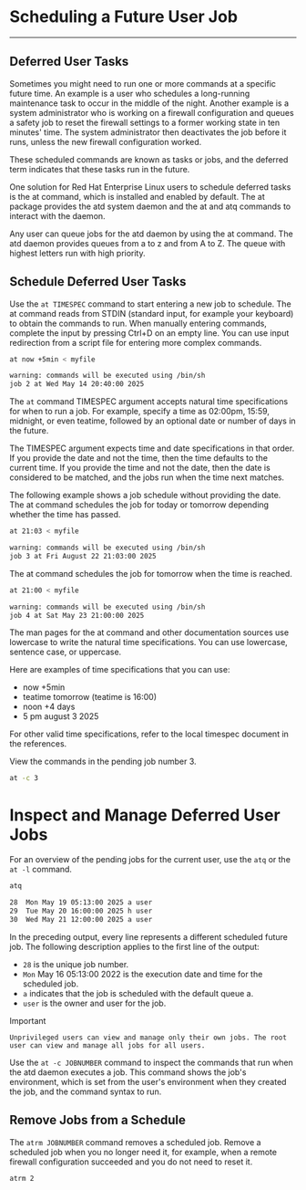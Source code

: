 # Scheduling a Future User Job
---

## Deferred User Tasks

Sometimes you might need to run one or more commands at a specific future time. An example is a user who schedules a long-running maintenance task to occur in the middle of the night. Another example is a system administrator who is working on a firewall configuration and queues a safety job to reset the firewall settings to a former working state in ten minutes' time. The system administrator then deactivates the job before it runs, unless the new firewall configuration worked.

These scheduled commands are known as tasks or jobs, and the deferred term indicates that these tasks run in the future.

One solution for Red Hat Enterprise Linux users to schedule deferred tasks is the at command, which is installed and enabled by default. The at package provides the atd system daemon and the at and atq commands to interact with the daemon.

Any user can queue jobs for the atd daemon by using the at command. The atd daemon provides queues from a to z and from A to Z. The queue with highest letters run with high priority.

## Schedule Deferred User Tasks

Use the `at TIMESPEC` command to start entering a new job to schedule. The at command reads from STDIN (standard input, for example your keyboard) to obtain the commands to run. When manually entering commands, complete the input by pressing Ctrl+D on an empty line. You can use input redirection from a script file for entering more complex commands.

```bash
at now +5min < myfile
```
```bash
warning: commands will be executed using /bin/sh
job 2 at Wed May 14 20:40:00 2025
```

The `at` command TIMESPEC argument accepts natural time specifications for when to run a job. For example, specify a time as 02:00pm, 15:59, midnight, or even teatime, followed by an optional date or number of days in the future.

The TIMESPEC argument expects time and date specifications in that order. If you provide the date and not the time, then the time defaults to the current time. If you provide the time and not the date, then the date is considered to be matched, and the jobs run when the time next matches.

The following example shows a job schedule without providing the date. The at command schedules the job for today or tomorrow depending whether the time has passed.

```bash
at 21:03 < myfile
```
```bash
warning: commands will be executed using /bin/sh
job 3 at Fri August 22 21:03:00 2025
```
The at command schedules the job for tomorrow when the time is reached.

```bash
at 21:00 < myfile
```
```bash
warning: commands will be executed using /bin/sh
job 4 at Sat May 23 21:00:00 2025
```

The man pages for the at command and other documentation sources use lowercase to write the natural time specifications. You can use lowercase, sentence case, or uppercase.

Here are examples of time specifications that you can use:

- now +5min
- teatime tomorrow (teatime is 16:00)
- noon +4 days
- 5 pm august 3 2025

For other valid time specifications, refer to the local timespec document in the references.

View the commands in the pending job number 3. 

```bash
at -c 3
```

# Inspect and Manage Deferred User Jobs

For an overview of the pending jobs for the current user, use the `atq` or the `at -l` command.

```bash
atq
```

```bash
28  Mon May 19 05:13:00 2025 a user
29  Tue May 20 16:00:00 2025 h user
30  Wed May 21 12:00:00 2025 a user
```

In the preceding output, every line represents a different scheduled future job. The following description applies to the first line of the output:

- `28` is the unique job number.
- `Mon` May 16 05:13:00 2022 is the execution date and time for the scheduled job.
- `a` indicates that the job is scheduled with the default queue a.
- `user` is the owner and user for the job.

Important

    Unprivileged users can view and manage only their own jobs. The root user can view and manage all jobs for all users.

Use the `at -c JOBNUMBER` command to inspect the commands that run when the atd daemon executes a job. This command shows the job's environment, which is set from the user's environment when they created the job, and the command syntax to run.

## Remove Jobs from a Schedule

The `atrm JOBNUMBER` command removes a scheduled job. Remove a scheduled job when you no longer need it, for example, when a remote firewall configuration succeeded and you do not need to reset it.

```bash
atrm 2
```
